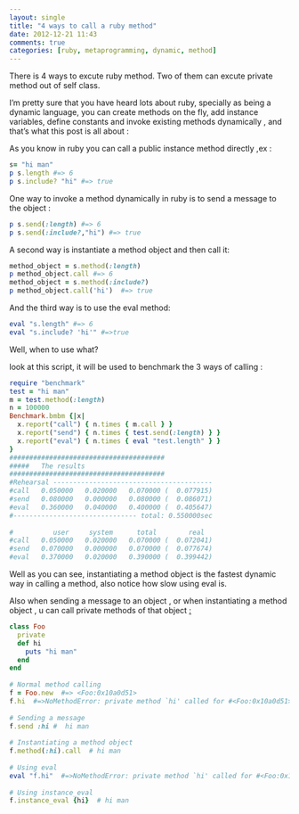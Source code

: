```yaml
---
layout: single
title: "4 ways to call a ruby method"
date: 2012-12-21 11:43
comments: true
categories: [ruby, metaprogramming, dynamic, method]
---
```

There is 4 ways to excute ruby method. Two of them can excute private method out of self class.

I’m pretty sure that you have heard lots about ruby, specially as being a dynamic language, you can create methods on the fly, add instance variables, define constants and invoke existing methods dynamically , and that’s what this post is all about :

As you know in ruby you can call a public instance method directly ,ex :
```ruby
s= "hi man"
p s.length #=> 6
p s.include? "hi" #=> true
```

One way to invoke a method dynamically in ruby is to send a message to the object :

```ruby
p s.send(:length) #=> 6
p s.send(:include?,"hi") #=> true
```
A second way is instantiate a method object and then call it:
```ruby
method_object = s.method(:length) 
p method_object.call #=> 6
method_object = s.method(:include?)
p method_object.call('hi')  #=> true
```
And the third way is to use the eval method:
```ruby
eval "s.length" #=> 6
eval "s.include? 'hi'" #=>true
```
Well, when to use what?

look at this script, it will be used to benchmark the 3 ways of calling :
```ruby
require "benchmark" 
test = "hi man" 
m = test.method(:length) 
n = 100000 
Benchmark.bmbm {|x| 
  x.report("call") { n.times { m.call } } 
  x.report("send") { n.times { test.send(:length) } } 
  x.report("eval") { n.times { eval "test.length" } } 
} 
#######################################
#####   The results
#######################################
#Rehearsal ----------------------------------------
#call   0.050000   0.020000   0.070000 (  0.077915)
#send   0.080000   0.000000   0.080000 (  0.086071)
#eval   0.360000   0.040000   0.400000 (  0.405647)
#------------------------------- total: 0.550000sec
 
#          user     system      total        real
#call   0.050000   0.020000   0.070000 (  0.072041)
#send   0.070000   0.000000   0.070000 (  0.077674)
#eval   0.370000   0.020000   0.390000 (  0.399442)
```
Well as you can see, instantiating a method object is the fastest dynamic way in calling a method, also notice how slow using eval is.

Also when sending a message to an object , or when instantiating a method object , u can call private methods of that object [:](http://khelll.com/blog/ruby/ruby-dynamic-method-calling/)
```ruby
class Foo
  private  
  def hi 
    puts "hi man" 
  end 
end
 
# Normal method calling
f = Foo.new  #=> <Foo:0x10a0d51>
f.hi  #=>NoMethodError: private method `hi' called for #<Foo:0x10a0d51> 
 
# Sending a message
f.send :hi #  hi man
 
# Instantiating a method object
f.method(:hi).call  # hi man
 
# Using eval
eval "f.hi"  #=>NoMethodError: private method `hi' called for #<Foo:0x10a0d51> 
 
# Using instance_eval
f.instance_eval {hi}  # hi man
```
